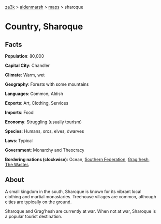 [za3k](/) > [aldenmarsh](/aldenmarsh/) > [maps](maps) > sharoque

# Country, Sharoque
## Facts
**Population**: 80,000

**Capital City**: Chandler

**Climate**: Warm, wet

**Geography**: Forests with some mountains

**Languages**: Common, Aldish

**Exports**: Art, Clothing, Services

**Imports**: Food

**Economy**: Struggling (usually tourism)

**Species**: Humans, orcs, elves, dwarves

**Laws**: Typical

**Government**: Monarchy and Theocracy

**Bordering nations (clockwise)**: Ocean, [Southern Federation](southern_federation), [Grag'hesh](graghesh), [The Wastes](wastes)

## About
A small kingdom in the south, Sharoque is known for its vibrant local clothing and martial monastaries. Treehouse villages are common, although cities are typically on the ground.

Sharoque and Grag'hesh are currently at war. When not at war, Sharoque is a popular tourist destination.
